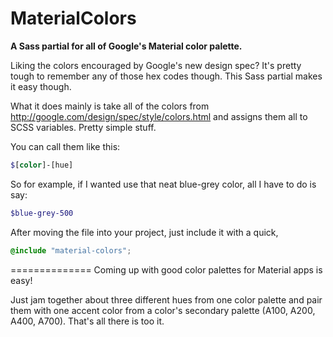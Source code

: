 MaterialColors
==============

**A Sass partial for all of Google's Material color palette.**

Liking the colors encouraged by Google's new design spec? It's pretty tough to remember any of those hex codes though. This Sass partial makes it easy though.

What it does mainly is take all of the colors from http://google.com/design/spec/style/colors.html and assigns them all to SCSS variables. Pretty simple stuff.


You can call them like this:

```SCSS
$[color]-[hue]

```

So for example, if I wanted use that neat blue-grey color, all I have to do is say:

```SCSS
$blue-grey-500
```

After moving the file into your project, just include it with a quick,
```SCSS
@include "material-colors";
```
==============
Coming up with good color palettes for Material apps is easy!

Just jam together about three different hues from one color palette and pair them with one accent color from a color's secondary palette (A100, A200, A400, A700). That's all there is too it.

